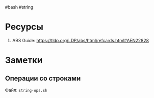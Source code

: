 #bash #string

# Ресурсы

1. ABS Guide: https://tldp.org/LDP/abs/html/refcards.html#AEN22828

# Заметки

## Операции со строками

Файл: ``string-ops.sh``
